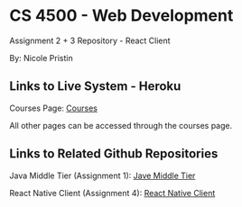 # CS 4500 - Web Development
Assignment 2 + 3 Repository - React Client

By: Nicole Pristin

## Links to Live System - Heroku
Courses Page: [Courses](https://cs4550-s1-2018-react-npristin.herokuapp.com/courses)

All other pages can be accessed through the courses page.

## Links to Related Github Repositories
Java Middle Tier (Assignment 1): [Jave Middle Tier](https://github.com/npristin/cs4550-java-server-npristin)

React Native Client (Assignment 4): [React Native Client](https://github.com/npristin/cs4500-react-native-npristin)
